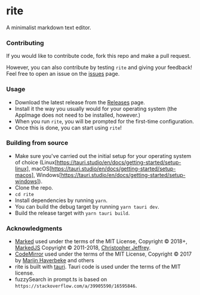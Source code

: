 # rite

A minimalist markdown text editor.

### Contributing

If you would like to contribute code, fork this repo and make a pull request.

However, you can also contribute by testing `rite` and giving your feedback!
Feel free to open an issue on the [issues](issues) page.

### Usage

- Download the latest release from the
  [Releases](https://github.com/xyzshantaram/rite/releases) page.
- Install it the way you usually would for your operating system (the AppImage
  does not need to be installed, however.)
- When you run `rite`, you will be prompted for the first-time configuration.
- Once this is done, you can start using `rite`!

### Building from source

- Make sure you've carried out the initial setup for your operating system of
  choice (Linux[https://tauri.studio/en/docs/getting-started/setup-linux],
  macOS[https://tauri.studio/en/docs/getting-started/setup-macos],
  Windows[https://tauri.studio/en/docs/getting-started/setup-windows]).
- Clone the repo.
- `cd rite`
- Install dependencies by running `yarn`.
- You can build the debug target by running `yarn tauri dev`.
- Build the release target with `yarn tauri build`.

### Acknowledgments

- [Marked](https://marked.js.org/) used under the terms of the MIT License,
  Copyright © 2018+, [MarkedJS](https://github.com/markedjs/) Copyright ©
  2011-2018, [Christopher Jeffrey](https://github.com/chjj/).
- [CodeMirror](https://codemirror.net) used under the terms of the MIT License,
  Copyright © 2017 by [Marijn Haverbeke](mailto:marijnh@gmail.com) and others
- rite is built with [tauri](tauri.studio). Tauri code is used under the terms
  of the MIT license.
- fuzzySearch in prompt.ts is based on `https://stackoverflow.com/a/39905590/16595846`.